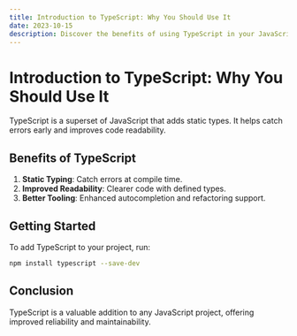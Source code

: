 ```yaml
---
title: Introduction to TypeScript: Why You Should Use It
date: 2023-10-15
description: Discover the benefits of using TypeScript in your JavaScript projects.
---
```


# Introduction to TypeScript: Why You Should Use It

TypeScript is a superset of JavaScript that adds static types. It helps catch errors early and improves code readability.

## Benefits of TypeScript

1. **Static Typing**: Catch errors at compile time.
2. **Improved Readability**: Clearer code with defined types.
3. **Better Tooling**: Enhanced autocompletion and refactoring support.

## Getting Started

To add TypeScript to your project, run:

```bash
npm install typescript --save-dev
```

## Conclusion

TypeScript is a valuable addition to any JavaScript project, offering improved reliability and maintainability. 
